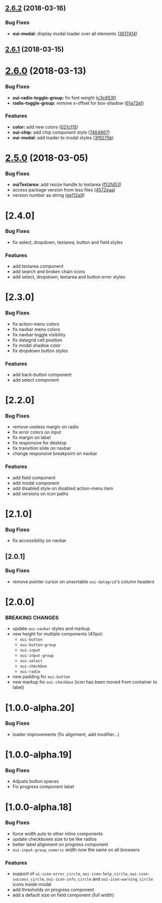 <a name="2.6.2"></a>
## [2.6.2](https://github.com/ovh-ux/ovh-ui-kit/compare/v2.6.1...v2.6.2) (2018-03-16)


### Bug Fixes

* **oui-modal:** display modal loader over all elements ([3617414](https://github.com/ovh-ux/ovh-ui-kit/commit/3617414))



<a name="2.6.1"></a>
## [2.6.1](https://github.com/ovh-ux/ovh-ui-kit/compare/v2.6.0...v2.6.1) (2018-03-15)



<a name="2.6.0"></a>
# [2.6.0](https://github.com/ovh-ux/ovh-ui-kit/compare/v2.5.0...v2.6.0) (2018-03-13)


### Bug Fixes

* **oui-radio-toggle-group:** fix font weight ([c3c853f](https://github.com/ovh-ux/ovh-ui-kit/commit/c3c853f))
* **radio-toggle-group:** remove x-offset for box-shadow ([61a72ef](https://github.com/ovh-ux/ovh-ui-kit/commit/61a72ef))


### Features

* **color:** add new colors ([021c115](https://github.com/ovh-ux/ovh-ui-kit/commit/021c115))
* **oui-chip:** add chip component style ([7464667](https://github.com/ovh-ux/ovh-ui-kit/commit/7464667))
* **oui-modal:** add loader to modal styles ([3f9275b](https://github.com/ovh-ux/ovh-ui-kit/commit/3f9275b))



<a name="2.5.0"></a>
# [2.5.0](https://github.com/ovh-ux/ovh-ui-kit/compare/v2.4.1...v2.5.0) (2018-03-05)


### Bug Fixes

* **ouiTextarea:** add resize handle to textarea ([f52fd53](https://github.com/ovh-ux/ovh-ui-kit/commit/f52fd53))
* access package version from less files ([4572eaa](https://github.com/ovh-ux/ovh-ui-kit/commit/4572eaa))
* version number as string ([ee112a9](https://github.com/ovh-ux/ovh-ui-kit/commit/ee112a9))



<a name="2.4.0"></a>
# [2.4.0]

### Bug Fixes

- fix select, dropdown, textarea, button and field styles

### Features

- add textarea component
- add search and broken chain icons
- add select, dropdown, textarea and button error styles

<a name="2.3.0"></a>
# [2.3.0]

### Bug Fixes

- fix action-menu colors
- fix navbar menu colors
- fix navbar toggle visibility
- fix datagrid cell position
- fix modal shadow color
- fix dropdown button styles

### Features

- add back-button component
- add select component

<a name="2.2.0"></a>
# [2.2.0]

### Bug Fixes

- remove useless margin on radio
- fix error colors on input
- fix margin on label
- fix responsive for desktop
- fix transition slide on navbar
- change responsive breakpoint on navbar

### Features

- add field component
- add modal component
- add disabled style on disabled action-menu item
- add versions on icon paths

<a name="2.1.0"></a>
# [2.1.0]

### Bug Fixes

- fix accessibility on navbar

<a name="2.0.1"></a>
## [2.0.1]

### Bug Fixes

- remove pointer cursor on unsortable `oui-datagrid`'s column headers

<a name="2.0.0"></a>
# [2.0.0]

### BREAKING CHANGES

- update `oui-navbar` styles and markup
- new height for multiple components (40px):
    - `oui-button`
    - `oui-button-group`
    - `oui-input`
    - `oui-input-group`
    - `oui-select`
    - `oui-checkbox`
    - `oui-radio`
- new padding for `oui-button`
- new markup for `oui-checkbox` (icon has been moved from container to label)

<a name="1.0.0-alpha.20"></a>
# [1.0.0-alpha.20]

### Bug Fixes

- loader improvements (fix alignment, add modifier...)

<a name="1.0.0-alpha.19"></a>
# [1.0.0-alpha.19]

### Bug Fixes
- Adjusts button spaces
- Fix progress component label

<a name="1.0.0-alpha.18"></a>
# [1.0.0-alpha.18]

### Bug Fixes
- force width auto to other inline components
- update checkboxes size to be like radios
- better label alignment on progress component
- `oui-input-group_numeric` width now the same on all browsers

### Features
- support of `ui-icon-error_circle`, `oui-icon-help_circle`, `oui-icon-success_circle`, `oui-icon-info_circle` and `oui-icon-warning_circle` icons inside modal
- add thresholds on progress component
- add a default size on field component (full width)



